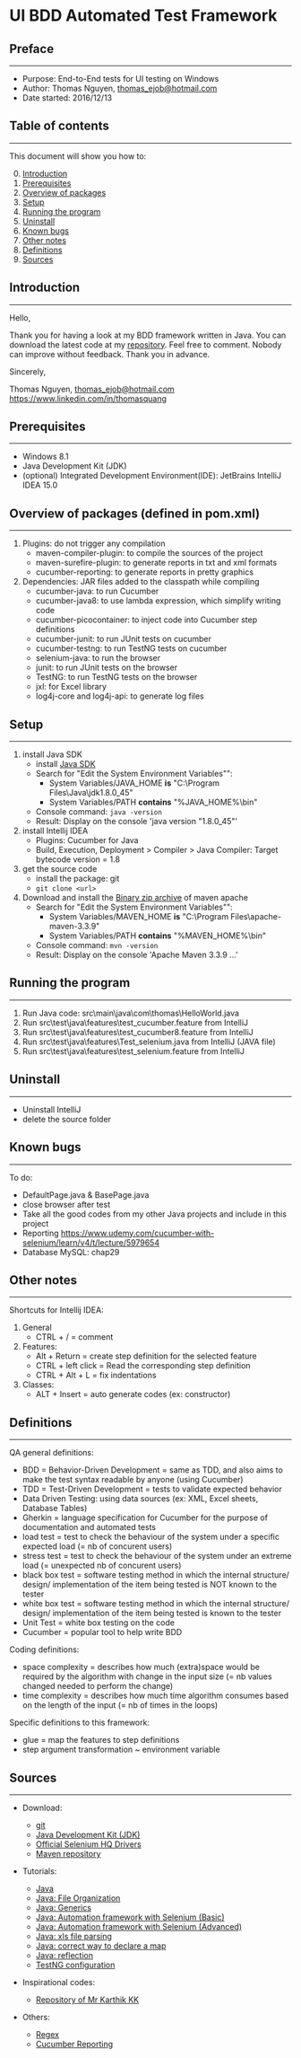 # UI BDD Automated Test Framework

## Preface
---

* Purpose: End-to-End tests for UI testing on Windows
* Author: Thomas Nguyen, thomas_ejob@hotmail.com
* Date started: 2016/12/13

## Table of contents
---

This document will show you how to:

0. [Introduction](#Introduction)
1. [Prerequisites](#Prerequisites)
2. [Overview of packages](#Overview-of-packages)
3. [Setup](#Setup)
4. [Running the program](#Running-the-program)
5. [Uninstall](#Uninstall)
6. [Known bugs](#Known-bugs)
7. [Other notes](#Other-notes)
8. [Definitions](#Definitions)
9. [Sources](#Sources)

## Introduction
---

Hello,

Thank you for having a look at my BDD framework written in Java. You can download the latest code at my [repository](https://github.com/yes4me/java-bdd-cucumber). Feel free to comment. Nobody can improve without feedback. Thank you in advance. 

Sincerely,

Thomas Nguyen, thomas_ejob@hotmail.com
https://www.linkedin.com/in/thomasquang

## Prerequisites
---

* Windows 8.1
* Java Development Kit (JDK)
* (optional) Integrated Development Environment(IDE): JetBrains IntelliJ IDEA 15.0

## Overview of packages (defined in pom.xml)
---

1. Plugins: do not trigger any compilation
    * maven-compiler-plugin: to compile the sources of the project
    * maven-surefire-plugin: to generate reports in txt and xml formats
    * cucumber-reporting: to generate reports in pretty graphics
2. Dependencies: JAR files added to the classpath while compiling
    * cucumber-java: to run Cucumber
    * cucumber-java8: to use lambda expression, which simplify writing code  
    * cucumber-picocontainer: to inject code into Cucumber step definitions
    * cucumber-junit: to run JUnit tests on cucumber
    * cucumber-testng: to run TestNG tests on cucumber
    * selenium-java: to run the browser
    * junit: to run JUnit tests on the browser
    * TestNG: to run TestNG tests on the browser
    * jxl: for Excel library
    * log4j-core and log4j-api: to generate log files

## Setup
---

1. install Java SDK
    * install [Java SDK](http://www.oracle.com/technetwork/java/javase/downloads/index.html) 
    * Search for "Edit the System Environment Variables"":
        * System Variables/JAVA_HOME **is** "C:\Program Files\Java\jdk1.8.0_45"
        * System Variables/PATH **contains** "%JAVA_HOME%\bin"
    * Console command: `java -version`
    * Result: Display on the console 'java version "1.8.0_45"'
2. install Intellij IDEA
    * Plugins: Cucumber for Java
    * Build, Execution, Deployment > Compiler > Java Compiler: Target bytecode version = 1.8
3. get the source code
    * install the package: git
    * `git clone <url>`
4. Download and install the [Binary zip archive](https://maven.apache.org/download.cgi) of maven apache
    * Search for "Edit the System Environment Variables"":
        * System Variables/MAVEN_HOME **is** "C:\Program Files\apache-maven-3.3.9"
        * System Variables/PATH **contains** "%MAVEN_HOME%\bin"
    * Console command: `mvn -version`
    * Result: Display on the console 'Apache Maven 3.3.9 ...'

## Running the program
---

1. Run Java code: src\main\java\com\thomas\HelloWorld.java
2. Run src\test\java\features\test_cucumber.feature from IntelliJ
3. Run src\test\java\features\test_cucumber8.feature from IntelliJ
4. Run src\test\java\features\Test_selenium.java from IntelliJ (JAVA file)
5. Run src\test\java\features\test_selenium.feature from IntelliJ

## Uninstall
---

* Uninstall IntelliJ
* delete the source folder

## Known bugs
---

To do:
* DefaultPage.java & BasePage.java
* close browser after test
* Take all the good codes from my other Java projects and include in this project
* Reporting
    https://www.udemy.com/cucumber-with-selenium/learn/v4/t/lecture/5979654
* Database MySQL: chap29

## Other notes
---

Shortcuts for Intellij IDEA:

1. General
    * CTRL + / = comment
2. Features:
    * Alt + Return = create step definition for the selected feature
    * CTRL + left click = Read the corresponding step definition
    * CTRL + Alt + L = fix indentations
3. Classes:
    * ALT + Insert = auto generate codes (ex: constructor)

## Definitions
---

QA general definitions:
* BDD = Behavior-Driven Development = same as TDD, and also aims to make the test syntax readable by anyone (using Cucumber)
* TDD = Test-Driven Development = tests to validate expected behavior
* Data Driven Testing: using data sources (ex: XML, Excel sheets, Database Tables) 
* Gherkin = language specification for Cucumber for the purpose of documentation and automated tests
* load test = test to check the behaviour of the system under a specific expected load (= nb of concurent users)
* stress test = test to check the behaviour of the system under an extreme load (= unexpected nb of concurent users)
* black box test = software testing method in which the internal structure/ design/ implementation of the item being tested is NOT known to the tester
* white box test = software testing method in which the internal structure/ design/ implementation of the item being tested is known to the tester
* Unit Test = white box testing on the code
* Cucumber = popular tool to help write BDD

Coding definitions:
* space complexity = describes how much (extra)space would be required by the algorithm with change in the input size (= nb values changed needed to perform the change)
* time complexity = describes how much time algorithm consumes based on the length of the input (= nb of times in the loops)

Specific definitions to this framework:
* glue = map the features to step definitions
* step argument transformation ~ environment variable

## Sources
---

* Download:

    * [git](https://git-scm.com/)
    * [Java Development Kit (JDK)](http://www.oracle.com/technetwork/java/javase/downloads/index.html)
    * [Official Selenium HQ Drivers](http://www.seleniumhq.org/download/)
    * [Maven repository](https://mvnrepository.com/)

* Tutorials:

    * [Java](https://www.tutorialspoint.com/java/java_regular_expressions.htm)
    * [Java: File Organization](https://web.archive.org/web/20130516014426/http://www.oracle.com/technetwork/java/codeconventions-141855.html#1852)
    * [Java: Generics](https://www.tutorialspoint.com/java/java_generics.htm)
    * [Java: Automation framework with Selenium (Basic)](https://www.udemy.com/cucumber-with-selenium/learn/v4/overview)
    * [Java: Automation framework with Selenium (Advanced)](https://www.udemy.com/automation-framework-with-selenium/learn/v4/content)
    * [Java: xls file parsing](http://executeautomation.com/blog/data-driven-testing-in-selenium-using-jxl-part-1.2/)
    * [Java: correct way to declare a map](http://stackoverflow.com/questions/41309387/difference-in-declaring-a-map)
    * [Java: reflection](https://www.mkyong.com/java/how-to-use-reflection-to-call-java-method-at-runtime/)
    * [TestNG configuration](http://sahajamit.github.io/Cucumber-JVM-with-TestNG/)

* Inspirational codes:

    * [Repository of Mr Karthik KK](https://github.com/executeautomation?tab=repositories)

* Others:

    * [Regex](https://regex101.com/)
    * [Cucumber Reporting](https://github.com/damianszczepanik/cucumber-reporting)
